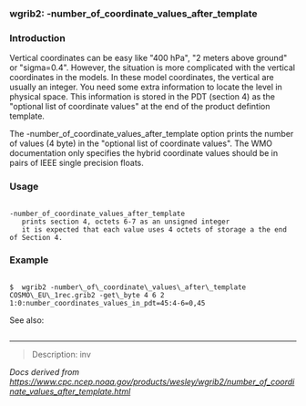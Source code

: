 
### wgrib2: -number\_of\_coordinate\_values\_after\_template



### Introduction



Vertical coordinates can be easy like "400 hPa", "2 meters above ground" or
"sigma=0.4". However, the situation is more complicated with the vertical
coordinates in the models. In these model coordinates, the
vertical are usually an integer. You need some extra information to locate
the level in physical space. This information is stored in the PDT (section
4) as the "optional list of coordinate values" at the end of the product
defintion template.

The -number\_of\_coordinate\_values\_after\_template option 
prints the number of values (4 byte) in the "optional list of coordinate values".
The WMO documentation only specifies the hybrid coordinate values should be
in pairs of IEEE single precision floats.



### Usage




```

-number_of_coordinate_values_after_template
   prints section 4, octets 6-7 as an unsigned integer
   it is expected that each value uses 4 octets of storage a the end of Section 4.

```

### Example




```

$  wgrib2 -number\_of\_coordinate\_values\_after\_template COSMO\_EU\_1rec.grib2 -get\_byte 4 6 2
1:0:number_coordinates_values_in_pdt=45:4-6=0,45

```



See also:



```

```








----

>Description: inv

_Docs derived from <https://www.cpc.ncep.noaa.gov/products/wesley/wgrib2/number_of_coordinate_values_after_template.html>_